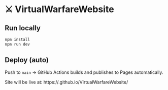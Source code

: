 # ⚔️ VirtualWarfareWebsite

## Run locally
```bash
npm install
npm run dev
```

## Deploy (auto)
Push to `main` → GitHub Actions builds and publishes to Pages automatically.

Site will be live at:
https://<username>.github.io/VirtualWarfareWebsite/
